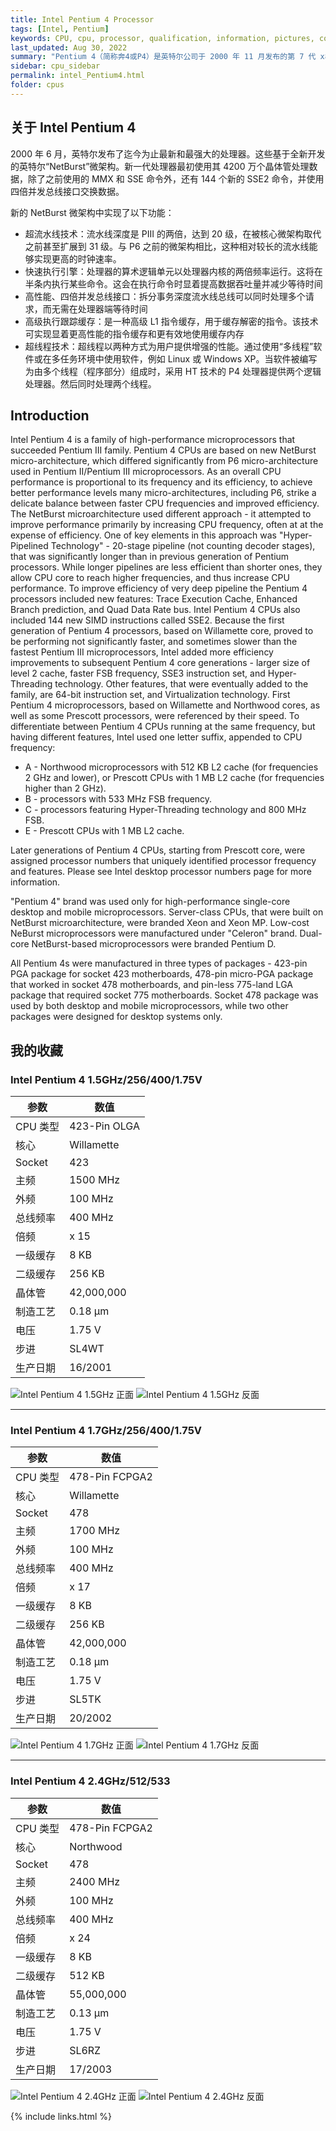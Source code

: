 ```yaml
---
title: Intel Pentium 4 Processor
tags: [Intel, Pentium]
keywords: CPU, cpu, processor, qualification, information, pictures, core, frequency, chip packaging, packaging, cpu info, x86, collection, amd, cyrix, harris, ibm, idt, iit, intel, motorola, nec, sgs, sgs-thomson, siemens, ST, signetics, mhs, ti, texas instruments, ulsi, umc, weitek, zilog, 808x, 8085, 8088, 8086, 80188, 80186, 80286, 286, 80386, 386, i386, Am386, 386sx, 386dx, 486, i486, 586, 486sx, 486dx, overdrive, 487, pentium, 586, 5x86, 386dlc, 386slc, 486dx2, mmx, ppro, pentium-pro, pro, athlon, duron, z80, dirk oppelt, dirk, oppelt, engineering, sample, samples
last_updated: Aug 30, 2022
summary: "Pentium 4（简称奔4或P4）是英特尔公司于 2000 年 11 月发布的第 7 代 x86 微处理器。并且是继 1995 年出品的 Pentium Pro 之后的第一款重新设计的处理器，这一新的架构称做NetBurst。首款产品代码为 Willamette，拥有 1.4GHz 左右的内核时钟，并使用 Socket 423 脚位架构，首款处理器于 2000 年 11 月发布。不同于 Pentium II、Pentium III 和各种 Celeron 处理器，因为是全新设计的产品，所以与 Pentium Pro 的关联很小。值得注意的是，Pentium 4 有着非常快速到 400 MHz 的前端总线，之后更有提升到 533 MHz、800 MHz。它其实是一个为 100 MHz 的四条并列总线(100MHz x4 并列)，因此理论上它可以传送比一般总线多四倍的容量，所以号称有 400 MHz 的速度。AMD Athlon 的前端总线则有 266 MHz 的速度(133 MHz 双倍并列总线)。"
sidebar: cpu_sidebar
permalink: intel_Pentium4.html
folder: cpus
---
```


## 关于 Intel Pentium 4

2000 年 6 月，英特尔发布了迄今为止最新和最强大的处理器。这些基于全新开发的英特尔“NetBurst”微架构。新一代处理器最初使用其 4200 万个晶体管处理数据，除了之前使用的 MMX 和 SSE 命令外，还有 144 个新的 SSE2 命令，并使用四倍并发总线接口交换数据。

新的 NetBurst 微架构中实现了以下功能：

 - 超流水线技术：流水线深度是 PIII 的两倍，达到 20 级，在被核心微架构取代之前甚至扩展到 31 级。与 P6 之前的微架构相比，这种相对较长的流水线能够实现更高的时钟速率。
 - 快速执行引擎：处理器的算术逻辑单元以处理器内核的两倍频率运行。这将在半条内执行某些命令。这会在执行命令时显着提高数据吞吐量并减少等待时间
 - 高性能、四倍并发总线接口：拆分事务深度流水线总线可以同时处理多个请求，而无需在处理器端等待时间
 - 高级执行跟踪缓存：是一种高级 L1 指令缓存，用于缓存解密的指令。该技术可实现显着更高性能的指令缓存和更有效地使用缓存内存
 - 超线程技术：超线程以两种方式为用户提供增强的性能。通过使用“多线程”软件或在多任务环境中使用软件，例如 Linux 或 Windows XP。当软件被编写为由多个线程（程序部分）组成时，采用 HT 技术的 P4 处理器提供两个逻辑处理器。然后同时处理两个线程。

## Introduction

Intel Pentium 4 is a family of high-performance microprocessors that succeeded Pentium III family. Pentium 4 CPUs are based on new NetBurst micro-architecture, which differed significantly from P6 micro-architecture used in Pentium II/Pentium III microprocessors. As an overall CPU performance is proportional to its frequency and its efficiency, to achieve better performance levels many micro-architectures, including P6, strike a delicate balance between faster CPU frequencies and improved efficiency. The NetBurst microarchitecture used different approach - it attempted to improve performance primarily by increasing CPU frequency, often at at the expense of efficiency. One of key elements in this approach was "Hyper-Pipelined Technology" - 20-stage pipeline (not counting decoder stages), that was significantly longer than in previous generation of Pentium processors. While longer pipelines are less efficient than shorter ones, they allow CPU core to reach higher frequencies, and thus increase CPU performance. To improve efficiency of very deep pipeline the Pentium 4 processors included new features: Trace Execution Cache, Enhanced Branch prediction, and Quad Data Rate bus. Intel Pentium 4 CPUs also included 144 new SIMD instructions called SSE2. Because the first generation of Pentium 4 processors, based on Willamette core, proved to be performing not significantly faster, and sometimes slower than the fastest Pentium III microprocessors, Intel added more efficiency improvements to subsequent Pentium 4 core generations - larger size of level 2 cache, faster FSB frequency, SSE3 instruction set, and Hyper-Threading technology. Other features, that were eventually added to the family, are 64-bit instruction set, and Virtualization technology.
First Pentium 4 microprocessors, based on Willamette and Northwood cores, as well as some Prescott processors, were referenced by their speed. To differentiate between Pentium 4 CPUs running at the same frequency, but having different features, Intel used one letter suffix, appended to CPU frequency:
* A - Northwood microprocessors with 512 KB L2 cache (for frequencies 2 GHz and lower), or Prescott CPUs with 1 MB L2 cache (for frequencies higher than 2 GHz).
* B - processors with 533 MHz FSB frequency.
* C - processors featuring Hyper-Threading technology and 800 MHz FSB.
* E - Prescott CPUs with 1 MB L2 cache.

Later generations of Pentium 4 CPUs, starting from Prescott core, were assigned processor numbers that uniquely identified processor frequency and features. Please see Intel desktop processor numbers page for more information.

"Pentium 4" brand was used only for high-performance single-core desktop and mobile microprocessors. Server-class CPUs, that were built on NetBurst microarchitecture, were branded Xeon and Xeon MP. Low-cost NeBurst microprocessors were manufactured under "Celeron" brand. Dual-core NetBurst-based microprocessors were branded Pentium D.

All Pentium 4s were manufactured in three types of packages - 423-pin PGA package for socket 423 motherboards, 478-pin micro-PGA package that worked in socket 478 motherboards, and pin-less 775-land LGA package that required socket 775 motherboards. Socket 478 package was used by both desktop and mobile microprocessors, while two other packages were designed for desktop systems only.

## 我的收藏

### Intel Pentium 4 1.5GHz/256/400/1.75V

| 参数 | 数值 |
| ------ | ------ |
| CPU 类型 | 423-Pin OLGA |
| 核心 | Willamette |
| Socket | 423 |
| 主频 | 1500 MHz |
| 外频 | 100 MHz |
| 总线频率 | 400 MHz |
| 倍频 | x 15 |
| 一级缓存 | 8 KB |
| 二级缓存 | 256 KB |
| 晶体管 | 42,000,000 |
| 制造工艺 | 0.18 µm |
| 电压 | 1.75 V |
| 步进 | SL4WT |
| 生产日期 | 16/2001 |

![Intel Pentium 4 1.5GHz 正面](/images/cpus/Intel/Intel_Pentium_4_1.5GHz_1.jpg)
![Intel Pentium 4 1.5GHz 反面](/images/cpus/Intel/Intel_Pentium_4_1.5GHz_2.jpg)

---------

### Intel Pentium 4 1.7GHz/256/400/1.75V

| 参数 | 数值 |
| ------ | ------ |
| CPU 类型 | 478-Pin FCPGA2 |
| 核心 | Willamette |
| Socket | 478 |
| 主频 | 1700 MHz |
| 外频 | 100 MHz |
| 总线频率 | 400 MHz |
| 倍频 | x 17 |
| 一级缓存 | 8 KB |
| 二级缓存 | 256 KB |
| 晶体管 | 42,000,000 |
| 制造工艺 | 0.18 µm |
| 电压 | 1.75 V |
| 步进 | SL5TK |
| 生产日期 | 20/2002 |

![Intel Pentium 4 1.7GHz 正面](/images/cpus/Intel/Intel_Pentium_4_1.7GHz_1.jpg)
![Intel Pentium 4 1.7GHz 反面](/images/cpus/Intel/Intel_Pentium_4_1.7GHz_2.jpg)

---------

### Intel Pentium 4 2.4GHz/512/533

| 参数 | 数值 |
| ------ | ------ |
| CPU 类型 | 478-Pin FCPGA2 |
| 核心 | Northwood |
| Socket | 478 |
| 主频 | 2400 MHz |
| 外频 | 100 MHz |
| 总线频率 | 400 MHz |
| 倍频 | x 24 |
| 一级缓存 | 8 KB |
| 二级缓存 | 512 KB |
| 晶体管 | 55,000,000 |
| 制造工艺 | 0.13 µm |
| 电压 | 1.75 V |
| 步进 | SL6RZ |
| 生产日期 | 17/2003 |

![Intel Pentium 4 2.4GHz 正面](/images/cpus/Intel/Intel_Pentium_4_2.4GHz_1.jpg)
![Intel Pentium 4 2.4GHz 反面](/images/cpus/Intel/Intel_Pentium_4_2.4GHz_2.jpg)

{% include links.html %}
